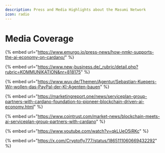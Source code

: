 ```yaml
---
description: Press and Media Highlights about the Masumi Network
icon: radio
---
```


# Media Coverage

{% embed url="https://www.emurgo.io/press-news/how-nmkr-supports-the-ai-economy-on-cardano/" %}

{% embed url="https://www.new-business.de/_rubric/detail.php?rubric=KOMMUNIKATION&nr=818175" %}

{% embed url="https://www.wuv.de/Themen/Agentur/Sebastian-Kuepers-Wir-wollen-das-PayPal-der-KI-Agenten-bauen" %}

{% embed url="https://marketingreport.one/news/serviceplan-group-partners-with-cardano-foundation-to-pioneer-blockchain-driven-ai-economy.html" %}

{% embed url="https://www.cointrust.com/market-news/blockchain-meets-ai-serviceplan-group-partners-with-cardano" %}

{% embed url="https://www.youtube.com/watch?v=qkLUeO5iRKc" %}

{% embed url="https://x.com/Cryptofly777/status/1865111060669432292" %}

